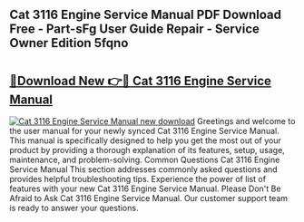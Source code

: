 ## Cat 3116 Engine Service Manual PDF Download Free - Part-sFg User Guide Repair - Service Owner Edition 5fqno

# <h2><a href="http://bc79526.oget.top/?id=Cat+3116+Engine+Service+Manual">🔗Download New 👉🔴 Cat 3116 Engine Service Manual</a></h2>

[![Cat 3116 Engine Service Manual new download](https://i.imgur.com/5g1atiW.png)](http://bc79526.oget.top/?id=Cat+3116+Engine+Service+Manual)
Greetings and welcome to the user manual for your newly synced Cat 3116 Engine Service Manual. This manual is specifically designed to help you get the most out of your product by providing a thorough explanation of its features, setup, usage, maintenance, and problem-solving. Common Questions Cat 3116 Engine Service Manual This section addresses commonly asked questions and provides helpful troubleshooting tips. Experience the power of list of features with your new Cat 3116 Engine Service Manual. Please Don't Be Afraid to Ask Cat 3116 Engine Service Manual. Our customer support team is ready to answer your questions.
